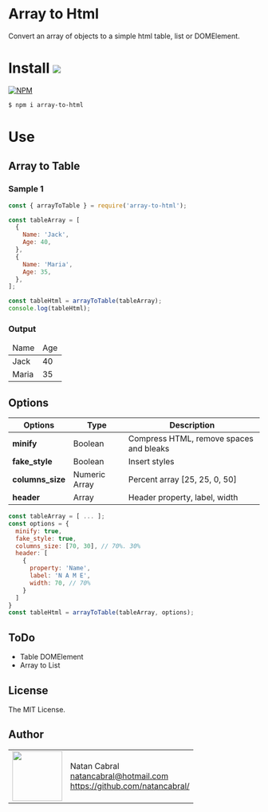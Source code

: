 # Array to Html
Convert an array of objects to a simple html table, list or DOMElement.

# Install [<img src="https://github.com/natancabral/pdfkit-table/blob/main/example/npm-tile.png">](https://www.npmjs.com/package/array-to-html)

[![NPM](https://nodei.co/npm/array-to-html.png)](https://www.npmjs.com/package/array-to-html)

```bash
$ npm i array-to-html
```
# Use 
## Array to Table
### Sample 1


```js
const { arrayToTable } = require('array-to-html');

const tableArray = [
  {
    Name: 'Jack',
    Age: 40,
  },
  {
    Name: 'Maria',
    Age: 35,
  },  
];

const tableHtml = arrayToTable(tableArray);
console.log(tableHtml);

```

### Output 

<table> <thead> <tr> <td>Name</td> <td>Age</td></tr> </thead> <tbody><tr> <td>Jack</td> <td>40</td></tr><tr> <td>Maria</td> <td>35</td></tr></tbody></table>


## Options

| **Options**        | Type | Description                      |
|--------------------|------|----------------------------------|
| **minify**         | Boolean | Compress HTML, remove spaces and bleaks |
| **fake_style**     | Boolean | Insert styles |
| **columns_size**   | Numeric Array | Percent array [25, 25, 0, 50] |
| **header**         | Array | Header property, label, width |


```js
const tableArray = [ ... ];
const options = {
  minify: true, 
  fake_style: true,
  columns_size: [70, 30], // 70%. 30%
  header: [
    {
      property: 'Name',
      label: 'N A M E',
      width: 70, // 70%
    }
  ]
}
const tableHtml = arrayToTable(tableArray, options);
```


## ToDo

- Table DOMElement
- Array to List


## License

The MIT License.


## Author

<table>
  <tr>
    <td>
      <img src="https://github.com/natancabral.png?s=100" width="100"/>
    </td>
    <td>
      Natan Cabral<br />
      <a href="mailto:natancabral@hotmail.com">natancabral@hotmail.com</a><br />
      <a href="https://github.com/natancabral/">https://github.com/natancabral/</a>
    </td>
  </tr>
</table>
